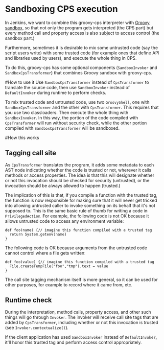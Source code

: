 # Sandboxing CPS execution
In Jenkins, we want to combine this groovy-cps interpreter with [Groovy sandbox](http://groovy-sandbox.kohsuke.org/),
so that not only the program gets interpreted (the CPS part) but every method call and property access is also subject to
access control (the sandbox part.)

Furthermore, sometimes it is desirable to mix some untrusted code (say the script users write) with
some trusted code (for example ones that define API and libraries used by users), and execute the whole thing
in CPS.

To do this, groovy-cps has some optional components (`SandboxInvoker` and `SandboxCpsTransformer`) that combines
Groovy sandbox with groovy-cps.

#How to use it
Use `SandboxCpsTransformer` instead of `CpsTransformer` to translate the source code, then use `SandboxInvoker`
instead of `DefaultInvoker` during runtime to perform checks.

To mix trusted code and untrusted code, use two `GroovyShell`, one with `SandboxCpsTransformer` and the other with
`CpsTransformer`. This requires that you use two classloaders. Then execute the whole thing with `SandboxInvoker`.
In this way, the portion of the code compiled with `CpsTransformer` will run without security check, while the
other portion compiled with `SandboxCpsTransformer` will be sandboxed.

#How this works

## Tagging call site
As `CpsTransformer` translates the program, it adds some metadata to each AST node indicating
whether the code is trusted or not, wherever it calls methods or access properties. The idea
is that this will designate whether or not this invocation should be checked for security (untrusted),
or the invocation should be always allowed to happen (trusted.)

The implication of this is that, if you compile a function with the trusted tag, the function is
now responsible for making sure that it will never get tricked into allowing untrusted caller to
invoke something on its behalf that it's not supposed to. This is the same basic rule of thumb
for writing a code in `PrivilegedAction`. For example, the following code is not OK because
it allows untrusted code to access any environment variable:

```
def foo(name) {// imagine this function compiled with a trusted tag
  return System.getenv(name)
}
```

The following code is OK because arguments from the untrusted code cannot control where a file gets written:

```
def foo(value) {// imagine this function compiled with a trusted tag
  File.createTempFile("foo","tmp").text = value
}
```

The call site tagging mechanism itself is more general, so it can be used for other purposes,
for example to record where it came from, etc.

## Runtime check
During the interpretation, method calls, property access, and other such things will go through `Invoker`.
The invoker will receive call site tags that are added by `CpsTransformer`, including whether or not
this invocation is trusted (see `Invoker.contextualize()`).

If the client application has used `SandboxInvoker` instead of `DefaultInvoker`, it'll honor this trusted tag and
perform access control appropriately.